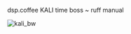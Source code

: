  dsp.coffee KALI time boss ~ ruff manual
 
 ![kali_bw](https://user-images.githubusercontent.com/326734/182161652-49525a3a-c30c-4cdd-ad52-a3c62534da90.png)

